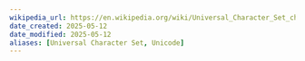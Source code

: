```yaml
---
wikipedia_url: https://en.wikipedia.org/wiki/Universal_Character_Set_characters
date_created: 2025-05-12
date_modified: 2025-05-12
aliases: [Universal Character Set, Unicode]
---
```

